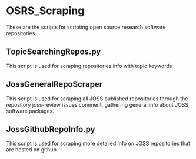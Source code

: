 # OSRS_Scraping
These are the scripts for scripting open source research software repositories.



## TopicSearchingRepos.py
This script is used for scraping repositories info with topic keywords

## JossGeneralRepoScraper
This script is used for scraping all JOSS published repositories through the repository joss-review issues comment, gathering general info about JOSS software packages.

## JossGithubRepoInfo.py
This script is used for scraping more detailed info on JOSS repositories that are hosted on github
